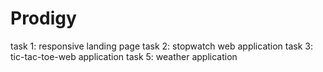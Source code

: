 # Prodigy
task 1: responsive landing page
task 2: stopwatch web application
task 3: tic-tac-toe-web application
task 5: weather application
